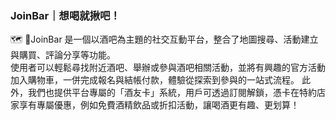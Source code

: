 ### JoinBar｜想喝就揪吧！

🗺️ 🥂JoinBar 是一個以酒吧為主題的社交互動平台，整合了地圖搜尋、活動建立與購買、評論分享等功能。  
使用者可以輕鬆尋找附近酒吧、舉辦或參與酒吧相關活動，並將有興趣的官方活動加入購物車，一併完成報名與結帳付款，體驗從探索到參與的一站式流程。
此外，我們也提供平台專屬的「酒友卡」系統，用戶可透過訂閱解鎖，憑卡在特約店家享有專屬優惠，例如免費酒精飲品或折扣活動，讓喝酒更有趣、更划算！